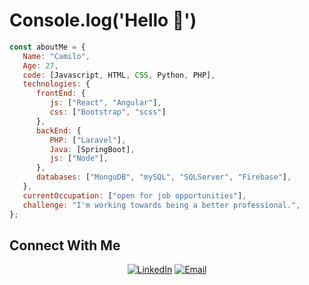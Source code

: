 # Console.log('Hello 👋')

```javascript
const aboutMe = {
   Name: "Camilo",
   Age: 27,
   code: [Javascript, HTML, CSS, Python, PHP],
   technologies: {
      frontEnd: {
         js: ["React", "Angular"],
         css: ["Bootstrap", "scss"]
      },
      backEnd: {
         PHP: ["Laravel"],
         Java: [SpringBoot],
         js: ["Node"],
      },
      databases: ["MongoDB", "mySQL", "SQLServer", "Firebase"],
   },
   currentOccupation: ["open for job opportunities"],
   challenge: "I'm working towards being a better professional.",
};
```

## Connect With Me

<p align="center">
<a href="https://www.linkedin.com/in/camilo-pg/" target="_blank"><img alt="LinkedIn" src="https://img.shields.io/badge/LinkedIn-@camilopg-blue?style=flat&logo=linkedin"></a>
<a href="mailto:cpachecogiancaspero@gmail.com"><img alt="Email" src="https://img.shields.io/badge/Email-cpachecogiancaspero@gmail.com-blue?style=flat&logo=gmail"></a>
</p>
